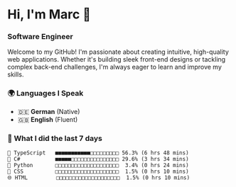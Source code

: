 # Hi, I'm Marc 👋 
### Software Engineer

Welcome to my GitHub! I'm passionate about creating intuitive, high-quality web applications. Whether it's building sleek front-end designs or tackling complex back-end challenges, I'm always eager to learn and improve my skills.  

### 🌍 Languages I Speak  
- 🇩🇪 **German** (Native)  
- 🇬🇧 **English** (Fluent)

### 🤯 What I did the last 7 days

```
🔷 TypeScript   ■■■■■■■■■■■□□□□□□□□□ 56.3% (6 hrs 48 mins)
🔷 C#           ■■■■■□□□□□□□□□□□□□□□ 29.6% (3 hrs 34 mins)
🐍 Python       □□□□□□□□□□□□□□□□□□□□  3.4% (0 hrs 24 mins)
🎨 CSS          □□□□□□□□□□□□□□□□□□□□  1.5% (0 hrs 10 mins)
🌐 HTML         □□□□□□□□□□□□□□□□□□□□  1.5% (0 hrs 10 mins)
```